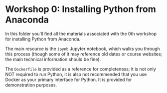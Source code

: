 # Workshop 0: Installing Python from Anaconda

In this folder you'll find all the materials associated with the 0th workshop for installing Python from Anaconda.

The main resource is the `ipynb` Jupyter notebook, which walks you through this process (though some of it may reference old dates or course websites; the main technical information should be fine).

The `Dockerfile` is provided as a reference for completeness; it is not only NOT required to run Python, it is also not recommended that you use Docker as your primary interface for Python. It is provided for demonstration purposes.
